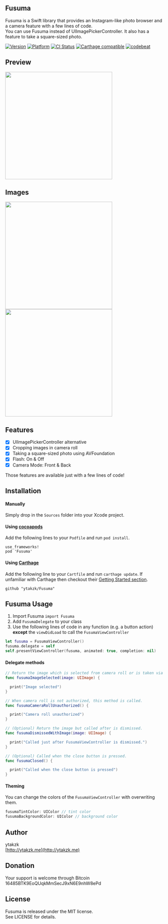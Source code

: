 ## Fusuma

Fusuma is a Swift library that provides an Instagram-like photo browser and a camera feature with a few lines of code.  
You can use Fusuma instead of UIImagePickerController. It also has a feature to take a square-sized photo.

[![Version](https://img.shields.io/cocoapods/v/Fusuma.svg?style=flat)](http://cocoapods.org/pods/Fusuma)
[![Platform](https://img.shields.io/cocoapods/p/Fusuma.svg?style=flat)](http://cocoapods.org/pods/Fusuma)
[![CI Status](http://img.shields.io/travis/ytakzk/Fusuma.svg?style=flat)](https://travis-ci.org/ytakzk/Fusuma)
[![Carthage compatible](https://img.shields.io/badge/Carthage-compatible-4BC51D.svg?style=flat)](https://github.com/Carthage/Carthage)
[![codebeat](https://codebeat.co/badges/287ff7b1-4cda-4384-8780-88e1dbff95cd)](https://codebeat.co/projects/github-com-ytakzk-fusuma)

## Preview
<img src="https://raw.githubusercontent.com/wiki/ytakzk/Fusuma/images/fusuma.gif" width="340px">

## Images
<img src="https://raw.githubusercontent.com/wiki/ytakzk/Fusuma/images/shot1.jpg" width="340px">
<img src="https://raw.githubusercontent.com/wiki/ytakzk/Fusuma/images/shot2.jpg" width="340px">

## Features
- [x] UIImagePickerController alternative
- [x] Cropping images in camera roll
- [x] Taking a square-sized photo using AVFoundation
- [x] Flash: On & Off
- [x] Camera Mode: Front & Back

Those features are available just with a few lines of code!

## Installation

#### Manually

Simply drop in the `Sources` folder into your Xcode project.


#### Using [cocoapods](http://cocoapods.org/)

Add the following lines to your `Podfile` and run `pod install`.

```
use_frameworks!
pod 'Fusuma'
```

#### Using [Carthage](https://github.com/Carthage/Carthage)

Add the following line to your `Cartfile` and run `carthage update`. If unfamiliar with Carthage then checkout their [Getting Started section](https://github.com/Carthage/Carthage#getting-started).

```
github "ytakzk/Fusuma"
```

## Fusuma Usage
1. Import Fusuma ```import Fusuma```
2. Add ```FusumaDelegate``` to your class
3. Use the following lines of code in any function (e.g. a button action) **except** the ```viewDidLoad``` to call the ```FusumaViewController```


```Swift
let fusuma = FusumaViewController()
fusuma.delegate = self
self.presentViewController(fusuma, animated: true, completion: nil)
```

#### Delegate methods

```Swift
// Return the image which is selected from camera roll or is taken via the camera.
func fusumaImageSelected(image: UIImage) {

  print("Image selected")
}

// When camera roll is not authorized, this method is called.
func fusumaCameraRollUnauthorized() {

  print("Camera roll unauthorized")
}

// (Optional) Return the image but called after is dismissed.
func fusumaDismissedWithImage(image: UIImage) {

  print("Called just after FusumaViewController is dismissed.")
}

// (Optional) Called when the close button is pressed.
func fusumaClosed() {

  print("Called when the close button is pressed")
}

```

#### Theming
You can change the colors of the ```FusumaViewController``` with overwriting them.

```Swift
fusumaTintColor: UIColor // tint color
fusumaBackgroundColor: UIColor // background color
```

## Author
ytakzk  
 [http://ytakzk.me](http://ytakzk.me)

## Donation
Your support is welcome through Bitcoin 16485BTK9EoQUqkMmSecJ9xN6E9nhW8ePd

## License
Fusuma is released under the MIT license.  
See LICENSE for details.
